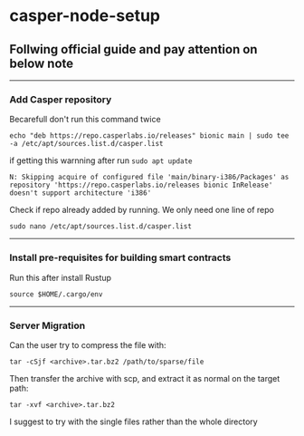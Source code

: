 # casper-node-setup

## Follwing official guide and pay attention on below note

---

### Add Casper repository
Becarefull don't run this command twice
``` shell
echo "deb https://repo.casperlabs.io/releases" bionic main | sudo tee -a /etc/apt/sources.list.d/casper.list
```

if getting this warnning after run `sudo apt update`
``` shell
N: Skipping acquire of configured file 'main/binary-i386/Packages' as repository 'https://repo.casperlabs.io/releases bionic InRelease' doesn't support architecture 'i386'
```

Check if repo already added by running. We only need one line of repo
``` shell
sudo nano /etc/apt/sources.list.d/casper.list
```

---

### Install pre-requisites for building smart contracts


Run this after install Rustup
``` shell
source $HOME/.cargo/env
```

---
### Server Migration

Can the user try to compress the file with:
```
tar -cSjf <archive>.tar.bz2 /path/to/sparse/file
```
Then transfer the archive with scp, and extract it as normal on the target path:
```
tar -xvf <archive>.tar.bz2 
```
I suggest to try with the single files rather than the whole directory